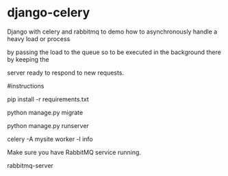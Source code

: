# django-celery
Django with celery and rabbitmq to demo how to asynchronously handle a heavy load or process

by passing the load to the queue so to be executed in the background there by keeping the 

server ready to respond to new requests.

#instructions

pip install -r requirements.txt

python manage.py migrate

python manage.py runserver

celery -A mysite worker -l info

Make sure you have RabbitMQ service running.

rabbitmq-server
